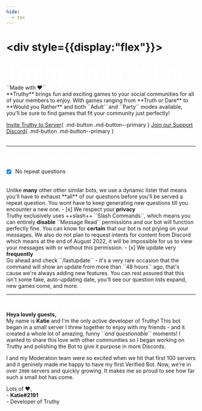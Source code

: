 ```yaml
---
hide:
  - toc
---
```

# <div style={{display:"flex"}}>
  <Typography style="font-size:55px;color:white;font-family:Roboto" variant="title" color="inherit" noWrap>
     <b>Truthy</b>, Truth or Dare
  </Typography>
  ``Made with ❤️``
  <br>
  <Typography variant="subheading" color="inherit" noWrap>
    **Truthy** brings fun and exciting games to your social communities for all of your members to enjoy. With games ranging from **Truth or Dare** to **Would you Rather** and both ``Adult`` and ``Party`` modes available, you'll be sure to find games that fit your community just perfectly!
  </Typography>

[Invite Truthy to Server](https://discord.com/oauth2/authorize?client_id=941836651037098037&permissions=2147486720&scope=bot%20applications.commands){ .md-button .md-button--primary } [Join our Support Discord](https://discord.gg/KPmXsWZYHD){ .md-button .md-button--primary }
<br>
<br>
<hr>
<Typography style="font-size:26px;color:white;font-family:Roboto" variant="title" color="inherit" noWrap>
     <b>Theres Alternatives, Why use Truthy?</b>
  </Typography>
  <Typography variant="subheading" color="inherit" noWrap>

- [x] No repeat questions
<br>
Unlike <b>many</b> other other similar bots, we use a dynamic lister that means you'll have to exhaust **all** of our questions before you'll be served a repeat question. You wont have to keep generating new questions till you encounter a new one.
- [x] We respect your <b>privacy</b>
<br>
Truthy exclusively uses ++slash++ ``Slash Commands``, which means you can entirely <b>disable</b> ``Message Read`` permissions and our bot will function perfectly fine. You can know for <b>certain</b> that our bot is not prying on your messages. We also do not plan to request intents for content from Discord which means at the end of August 2022, it will be impossible for us to view your messages with or without this permission.
- [x] We update very <b>frequently</b>
<br>
Go ahead and check ``/lastupdate`` - it's a very rare occasion that the command will show an update from more than ``48 hours`` ago, that's cause we're always adding new features. You can rest assured that this isn't some fake, auto-updating date, you'll see our question lists expand, new games come, and more.
  </Typography>
<br>
<hr>
<Typography style="font-size:26px;color:white;font-family:Roboto" variant="title" color="inherit" noWrap>
     <b>Who makes Truthy?</b>
     <br>
  </Typography>
  <Typography variant="subheading" color="inherit" noWrap>
    <b>Heya lovely guests,</b><br>
  My name is <b>Katie</b> and I'm the only active developer of Truthy! This bot began in a small server I threw together to enjoy with my friends - and it created a whole lot of amazing, funny <i>``and questionable``</i> moments! I wanted to share this love with other communities so I began working on Truthy and polishing the Bot to give it purpose in more Discords.

  I and my Moderation team were so excited when we hit that first 100 servers and it geninely made me happy to have my first Verified Bot. Now, we're in over ``2000`` servers and quickly growing. It makes me so proud to see how far such a small bot has come.

  Lots of ❤️,<br>
     - <b>Katie#2191</b><br>
     - Developer of Truthy
  </Typography>
</div>

